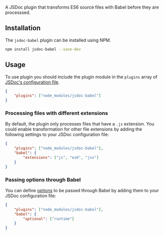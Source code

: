 A JSDoc plugin that transforms ES6 source files with Babel before they are processsed.

## Installation

The `jsdoc-babel` plugin can be installed using NPM.

```bash
npm install jsdoc-babel --save-dev
```

## Usage

To use plugin you should include the plugin module in the `plugins` array of [JSDoc's configuration file](http://usejsdoc.org/about-configuring-jsdoc.html).

```json
{
    "plugins": ["node_modules/jsdoc-babel"]
}
```

### Processing files with different extensions

By default, the plugin only processes files that have a `.js` extension. You could enable transformation for other file extensions by adding the following settings to your JSDoc configuration file:

```json
{
    "plugins": ["node_modules/jsdoc-babel"],
    "babel": {
        "extensions": ["js", "es6", "jsx"]
    }
}
```

### Passing options through Babel

You can define [options](http://babeljs.io/docs/usage/options/) to be passed through Babel by adding them to your JSDoc configuration file:

```json
{
    "plugins": ["node_modules/jsdoc-babel"],
    "babel": {
        "optional": ["runtime"]
    }
}
```
